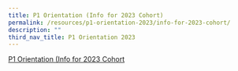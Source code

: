 ```yaml
---
title: P1 Orientation (Info for 2023 Cohort)
permalink: /resources/p1-orientation-2023/info-for-2023-cohort/
description: ""
third_nav_title: P1 Orientation 2023
---
```

<a href="/files/For%20Parents/P1%20Orientation%20for%202023%20Cohort.pdf" target=_blank>P1 Orientation (Info for 2023 Cohort</a>